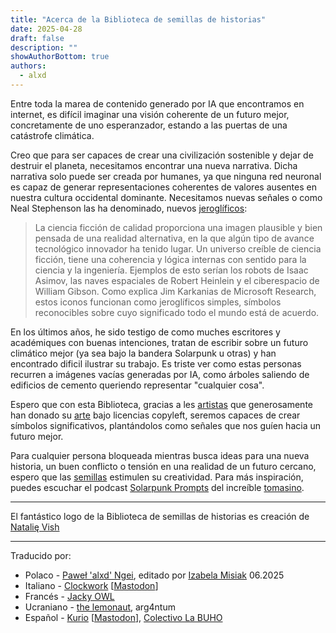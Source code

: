 ```yaml
---
title: "Acerca de la Biblioteca de semillas de historias"
date: 2025-04-28
draft: false
description: ""
showAuthorBottom: true
authors:
  - alxd
---
```


Entre toda la marea de contenido generado por IA que encontramos en internet, es difícil imaginar una visión coherente de un futuro mejor, concretamente de uno esperanzador, estando a las puertas de una catástrofe climática.

Creo que para ser capaces de crear una civilización sostenible y dejar de destruir el planeta, necesitamos encontrar una nueva narrativa. Dicha narrativa solo puede ser creada por humanes, ya que ninguna red neuronal es capaz de generar representaciones coherentes de valores ausentes en nuestra cultura occidental dominante. Necesitamos nuevas señales o como Neal Stephenson las ha denominado, nuevos [jeroglíficos](https://web.archive.org/web/20120410060017/http://www.worldpolicy.org/journal/fall2011/innovation-starvation):

> La ciencia ficción de calidad proporciona una imagen plausible y bien pensada de una realidad alternativa, en la que algún tipo de avance tecnológico innovador ha tenido lugar. Un universo creíble de ciencia ficción, tiene una coherencia y lógica internas con sentido para la ciencia y la ingeniería. Ejemplos de esto serían los robots de Isaac Asimov, las naves espaciales de Robert Heinlein y el ciberespacio de William Gibson. Como explica Jim Karkanias de Microsoft Research, estos iconos funcionan como jeroglíficos simples, símbolos reconocibles sobre cuyo significado todo el mundo está de acuerdo.

En los últimos años, he sido testigo de como muches escritores y académiques con buenas intenciones, tratan de escribir sobre un futuro climático mejor (ya sea bajo la bandera Solarpunk u otras) y han encontrado dificil ilustrar su trabajo. Es triste ver como estas personas recurren a imágenes vacías generadas por IA, como árboles saliendo de edificios de cemento queriendo representar "cualquier cosa".

Espero que con esta Biblioteca, gracias a les [artistas](/es/authors/) que generosamente han donado su [arte](/es/art/) bajo licencias copyleft, seremos capaces de crear símbolos significativos, plantándolos como señales que nos guíen hacia un futuro mejor.

Para cualquier persona bloqueada mientras busca ideas para una nueva historia, un buen conflicto o tensión en una realidad de un futuro cercano, espero que las [semillas](/es/seeds/) estimulen su creatividad. Para más inspiración, puedes escuchar el podcast [Solarpunk Prompts](https://podcast.tomasino.org/@SolarpunkPrompts) del increíble [tomasino](https://tomasino.org/).

---

El fantástico logo de la Biblioteca de semillas de historias es creación de [Natalię Vish](https://mas.to/@karafuto)

---

Traducido por:

- Polaco - [Paweł 'alxd' Ngei](/es/authors/alxd), editado por [Izabela Misiak](https://mastodon.social/@izabelamisiak) 06.2025
- Italiano - [Clockwork](https://clockwooork.github.io/) [[Mastodon](https://sociale.network/@clockwooork)]
- Francés - [Jacky OWL](/es/authors/jackyowl)
- Ucraniano - [the lemonaut](/es/authors/thelemonaut), arg4ntum
- Español - [Kurio](https://kurio.neocities.org) [[Mastodon](https://sunny.garden/@kurio)], [Colectivo La BUHO](https://labuho.org/)
